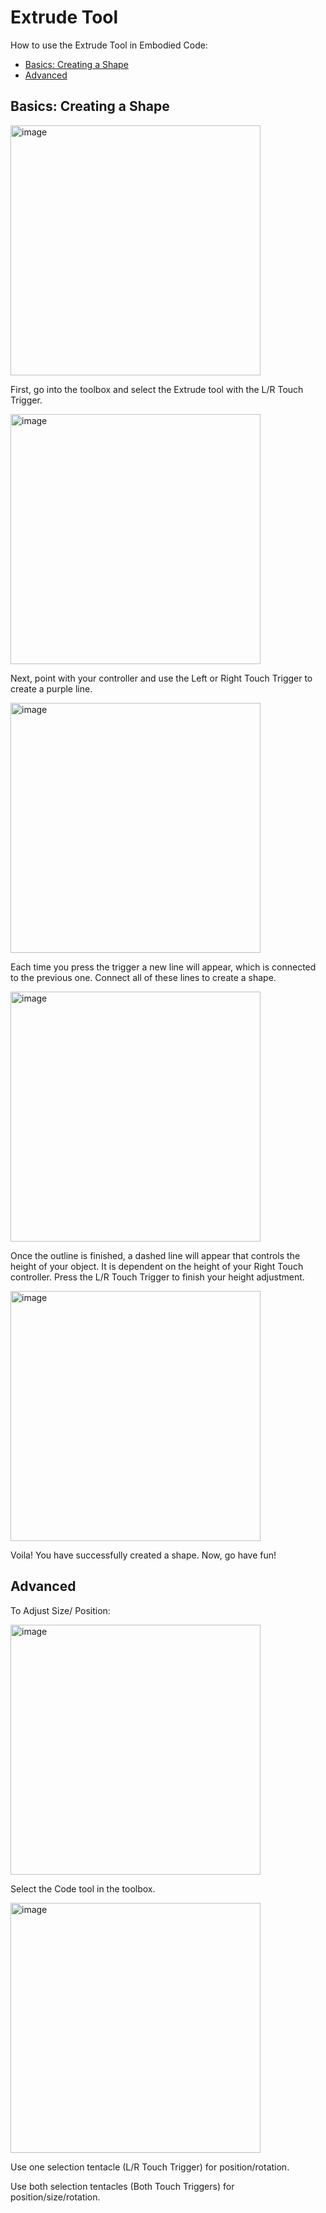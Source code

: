 # Extrude Tool
How to use the Extrude Tool in Embodied Code:
- [Basics: Creating a Shape](#basics)
- [Advanced](#advanced)

## Basics: Creating a Shape

<img width="400" alt="image" src="https://user-images.githubusercontent.com/82526625/202520762-ad3cf677-02c1-43e9-abdc-6d7d6c9cdd0f.png">

First, go into the toolbox and select the Extrude tool with the L/R Touch Trigger.

<img width="400" alt="image" src="https://user-images.githubusercontent.com/82526625/202520871-0d4eec18-7634-43e7-b760-98999cedc255.png">

Next, point with your controller and use the Left or Right Touch Trigger to create a purple line.

<img width="400" alt="image" src="https://user-images.githubusercontent.com/82526625/202521309-a1cad196-dc58-4521-b187-c15adbbcaa4b.png">
 
Each time you press the trigger a new line will appear, which is connected to the previous one. Connect all of these lines to create a shape.

<img width="400" alt="image" src="https://user-images.githubusercontent.com/82526625/202521389-542e09da-5c48-4c84-b870-11d6e9822a07.png">

Once the outline is finished, a dashed line will appear that controls the height of your object. It is dependent on the height of your Right Touch controller. Press the L/R Touch Trigger to finish your height adjustment. 

<img width="400" alt="image" src="https://user-images.githubusercontent.com/82526625/202521460-e4a56790-611d-4929-8da7-1d8a61e7cf36.png">

Voila! You have successfully created a shape. Now, go have fun! 

## Advanced

To Adjust Size/ Position:

<img width="400" alt="image" src="https://user-images.githubusercontent.com/82526625/202521607-5598f2b0-df59-47bd-9e33-965364713fd9.png">

Select the Code tool in the toolbox.

<img width="400" alt="image" src="https://user-images.githubusercontent.com/82526625/202521762-efa654d6-b594-463a-a074-d781d4160e85.png">

Use one selection tentacle (L/R Touch Trigger) for position/rotation.

Use both selection tentacles (Both Touch Triggers) for position/size/rotation.

